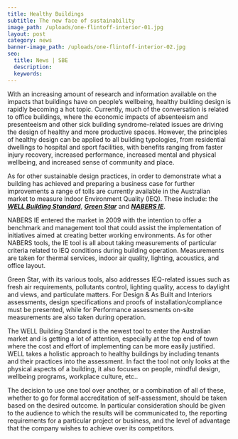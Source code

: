 ```yaml
---
title: Healthy Buildings
subtitle: The new face of sustainability
image_path: /uploads/one-flintoff-interior-01.jpg
layout: post
category: news
banner-image_path: /uploads/one-flintoff-interior-02.jpg
seo:
  title: News | SBE
  description:
  keywords:
---
```



With an increasing amount of research and information available on the impacts that buildings have on people’s wellbeing, healthy building design is rapidly becoming a hot topic. Currently, much of the conversation is related to office buildings, where the economic impacts of absenteeism and presenteeism and other sick building syndrome-related issues are driving the design of healthy and more productive spaces. However, the principles of healthy design can be applied to all building typologies, from residential dwellings to hospital and sport facilities, with benefits ranging from faster injury recovery, increased performance, increased mental and physical wellbeing, and increased sense of community and place.

As for other sustainable design practices, in order to demonstrate what a building has achieved and preparing a business case for further improvements a range of tolls are currently available in the Australian market to measure Indoor Environment Quality (IEQ). These include: the ***[WELL Building Standard](https://www.wellcertified.com/en)***, ***[Green Star](http://new.gbca.org.au/)*** and ***[NABERS IE](https://nabers.gov.au/public/WebPages/ContentStandard.aspx?module=21&amp;template=3&amp;include=IndoorEnvironment.htm&amp;side=new-IE-docs.htm)***.

NABERS IE entered the market in 2009 with the intention to offer a benchmark and management tool that could assist the implementation of initiatives aimed at creating better working environments. As for other NABERS tools, the IE tool is all about taking measurements of particular criteria related to IEQ conditions during building operation. Measurements are taken for thermal services, indoor air quality, lighting, acoustics, and office layout.

Green Star, with its various tools, also addresses IEQ-related issues such as fresh air requirements, pollutants control, lighting quality, access to daylight and views, and particulate matters. For Design & As Built and Interiors assessments, design specifications and proofs of installation/compliance must be presented, while for Performance assessments on-site measurements are also taken during operation.

The WELL Building Standard is the newest tool to enter the Australian market and is getting a lot of attention, especially at the top end of town where the cost and effort of implementing can be more easily justified. WELL takes a holistic approach to healthy buildings by including tenants and their practices into the assessment. In fact the tool not only looks at the physical aspects of a building, it also focuses on people, mindful design, wellbeing programs, workplace culture, etc..

The decision to use one tool over another, or a combination of all of these, whether to go for formal accreditation of self-assessment, should be taken based on the desired outcome. In particular consideration should be given to the audience to which the results will be communicated to, the reporting requirements for a particular project or business, and the level of advantage that the company wishes to achieve over its competitors.